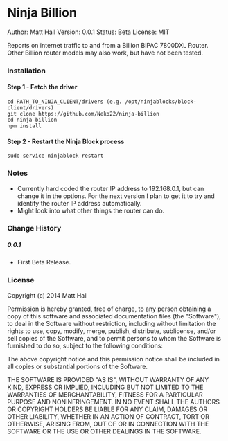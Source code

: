 Ninja Billion
=================
Author: Matt Hall
Version: 0.0.1
Status: Beta
License: MIT

Reports on internet traffic to and from a Billion BiPAC 7800DXL Router.
Other Billion router models may also work, but have not been tested.


### Installation
#### Step 1 - Fetch the driver
```
cd PATH_TO_NINJA_CLIENT/drivers (e.g. /opt/ninjablocks/block-client/drivers)
git clone https://github.com/Neko22/ninja-billion
cd ninja-billion
npm install
```


#### Step 2 - Restart the Ninja Block process
```
sudo service ninjablock restart
```


### Notes
- Currently hard coded the router IP address to 192.168.0.1, but can change it in the options. 
  For the next version I plan to get it to try and identify the router IP address automatically.
- Might look into what other things the router can do.

### Change History
##### 0.0.1
- First Beta Release.


### License
Copyright (c) 2014 Matt Hall

Permission is hereby granted, free of charge, to any person obtaining a copy
of this software and associated documentation files (the "Software"), to deal
in the Software without restriction, including without limitation the rights
to use, copy, modify, merge, publish, distribute, sublicense, and/or sell
copies of the Software, and to permit persons to whom the Software is
furnished to do so, subject to the following conditions:

The above copyright notice and this permission notice shall be included in
all copies or substantial portions of the Software.

THE SOFTWARE IS PROVIDED "AS IS", WITHOUT WARRANTY OF ANY KIND, EXPRESS OR
IMPLIED, INCLUDING BUT NOT LIMITED TO THE WARRANTIES OF MERCHANTABILITY,
FITNESS FOR A PARTICULAR PURPOSE AND NONINFRINGEMENT. IN NO EVENT SHALL THE
AUTHORS OR COPYRIGHT HOLDERS BE LIABLE FOR ANY CLAIM, DAMAGES OR OTHER
LIABILITY, WHETHER IN AN ACTION OF CONTRACT, TORT OR OTHERWISE, ARISING FROM,
OUT OF OR IN CONNECTION WITH THE SOFTWARE OR THE USE OR OTHER DEALINGS IN
THE SOFTWARE.
